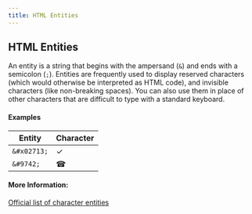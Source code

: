```yaml
---
title: HTML Entities
---
```

## HTML Entities

An entity is a string that begins with the ampersand (`&`) and ends with a semicolon (`;`). Entities are frequently used to display reserved characters (which would otherwise be interpreted as HTML code), and invisible characters (like non-breaking spaces). You can also use them in place of other characters that are difficult to type with a standard keyboard. 

#### Examples

| Entity    | Character |
| --------- | --------- |
|`&#x02713;`| &#x02713; |
|`&#9742;`  | &#9742;   |

#### More Information:
<a href="https://dev.w3.org/html5/html-author/charref">Official list of character entities</a>
